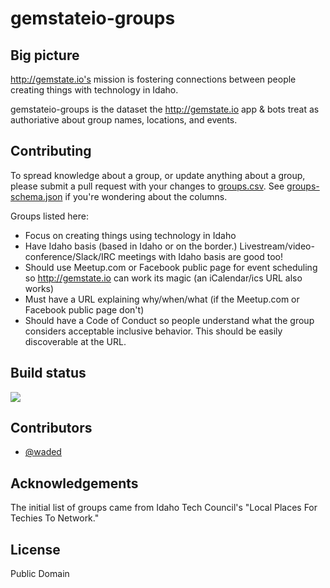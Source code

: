 # gemstateio-groups

## Big picture

http://gemstate.io's mission is fostering connections between people creating things with technology in Idaho.

gemstateio-groups is the dataset the http://gemstate.io app & bots treat as authoriative about group names, locations, and events.

## Contributing

To spread knowledge about a group, or update anything about a group, please submit a pull request with your changes to [groups.csv](https://github.com/waded/gemstateio-groups/blob/master/groups.csv). See [groups-schema.json](https://github.com/waded/gemstateio-groups/blob/master/groups-schema.json) if you're wondering about the columns.

Groups listed here:

- Focus on creating things using technology in Idaho
- Have Idaho basis (based in Idaho or on the border.) Livestream/video-conference/Slack/IRC meetings with Idaho basis are good too!
- Should use Meetup.com or Facebook public page for event scheduling so http://gemstate.io can work its magic (an iCalendar/ics URL also works)
- Must have a URL explaining why/when/what (if the Meetup.com or Facebook public page don't)
- Should have a Code of Conduct so people understand what the group considers acceptable inclusive behavior. This should be easily discoverable at the URL.

## Build status

[![](https://circleci.com/gh/waded/gemstateio-groups.png?style=shield)](https://circleci.com/gh/waded/gemstateio-groups)

## Contributors
- [@waded](https://github.com/waded)

## Acknowledgements
The initial list of groups came from Idaho Tech Council's "Local Places For Techies To Network."

## License
Public Domain
